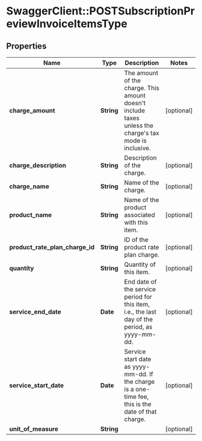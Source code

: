 # SwaggerClient::POSTSubscriptionPreviewInvoiceItemsType

## Properties
Name | Type | Description | Notes
------------ | ------------- | ------------- | -------------
**charge_amount** | **String** | The amount of the charge. This amount doesn&#39;t include taxes unless the charge&#39;s tax mode is inclusive.  | [optional] 
**charge_description** | **String** | Description of the charge.  | [optional] 
**charge_name** | **String** | Name of the charge.  | [optional] 
**product_name** | **String** | Name of the product associated with this item.  | [optional] 
**product_rate_plan_charge_id** | **String** | ID of the product rate plan charge.  | [optional] 
**quantity** | **String** | Quantity of this item.  | [optional] 
**service_end_date** | **Date** | End date of the service period for this item, i.e., the last day of the period, as yyyy-mm-dd.  | [optional] 
**service_start_date** | **Date** | Service start date as yyyy-mm-dd. If the charge is a one-time fee, this is the date of that charge.  | [optional] 
**unit_of_measure** | **String** |  | [optional] 


